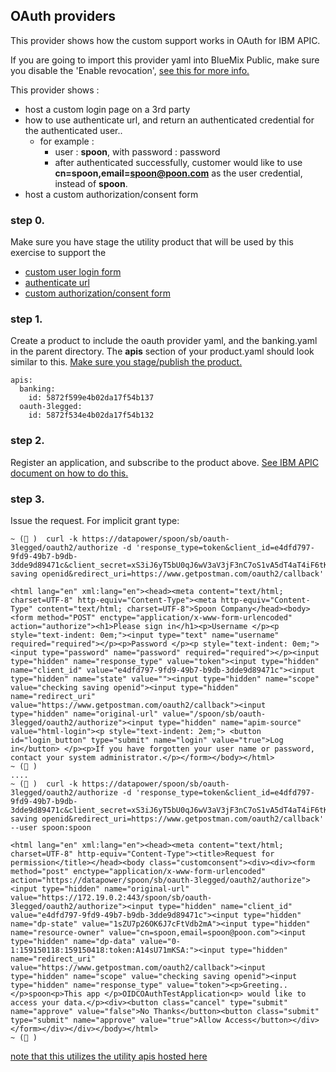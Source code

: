 ## OAuth providers
This provider shows how the custom support works in OAuth for IBM APIC.

If you are going to import this provider yaml into BlueMix Public, make sure you disable the 'Enable revocation', [see this for more info.](http://www.ibm.com/support/knowledgecenter/en/SSFS6T/com.ibm.apic.toolkit.doc/tapim_sec_api_config_scheme_oauth_endpoint.html)

This provider shows :
- host a custom login page on a 3rd party
- how to use authenticate url, and return an authenticated credential for the authenticated user..
  - for example :
    - user : **spoon**, with password : password
    - after authenticated successfully, customer would like to use **cn=spoon,email=spoon@poon.com** as the user credential, instead of **spoon**.
- host a custom authorization/consent form

### step 0.
Make sure you have stage the utility product that will be used by this exercise to support the
- [custom user login form](http://www.ibm.com/support/knowledgecenter/SSFS6T/com.ibm.apic.toolkit.doc/task_apionprem_Create_a_custom_login_form.html)
- [authenticate url](http://www.ibm.com/support/knowledgecenter/SSMNED_5.0.0/com.ibm.apic.toolkit.doc/con_auth_url.html)
- [custom authorization/consent form](http://www.ibm.com/support/knowledgecenter/SSMNED_5.0.0/com.ibm.apic.toolkit.doc/task_apionprem_create_a_custom_authorization_form.html)

### step 1.
Create a product to include the oauth provider yaml, and the banking.yaml in the parent directory. The **apis** section of your product.yaml should look similar to this.  [Make sure you stage/publish the product.](https://www.ibm.com/support/knowledgecenter/en/SSFS6T/com.ibm.apic.toolkit.doc/capim_products.html)
```
apis:
  banking:
    id: 5872f599e4b02da17f54b137
  oauth-3legged:
    id: 5872f534e4b02da17f54b132
```

### step 2.
Register an application, and subscribe to the product above. [See IBM APIC document on how to do this.](https://www.ibm.com/support/knowledgecenter/SSFS6T/com.ibm.apic.toolkit.doc/capim_cli_overview.html)

### step 3.
Issue the request.
For implicit grant type:
```
~ (💃 )  curl -k https://datapower/spoon/sb/oauth-3legged/oauth2/authorize -d 'response_type=token&client_id=e4dfd797-9fd9-49b7-b9db-3dde9d89471c&client_secret=xS3iJ6yT5bU0qJ6wV3aV3jF3nC7oS1vA5dT4aT4iF6tK3vU4hK&scope=checking saving openid&redirect_uri=https://www.getpostman.com/oauth2/callback'

<html lang="en" xml:lang="en"><head><meta content="text/html; charset=UTF-8" http-equiv="Content-Type"><meta http-equiv="Content-Type" content="text/html; charset=UTF-8">Spoon Company</head><body><form method="POST" enctype="application/x-www-form-urlencoded" action="authorize"><h1>Please sign in</h1><p>Username </p><p style="text-indent: 0em;"><input type="text" name="username" required="required"></p><p>Password </p><p style="text-indent: 0em;"><input type="password" name="password" required="required"></p><input type="hidden" name="response_type" value="token"><input type="hidden" name="client_id" value="e4dfd797-9fd9-49b7-b9db-3dde9d89471c"><input type="hidden" name="state" value=""><input type="hidden" name="scope" value="checking saving openid"><input type="hidden" name="redirect_uri" value="https://www.getpostman.com/oauth2/callback"><input type="hidden" name="original-url" value="/spoon/sb/oauth-3legged/oauth2/authorize"><input type="hidden" name="apim-source" value="html-login"><p style="text-indent: 2em;"> <button id="login_button" type="submit" name="login" value="true">Log in</button> </p><p>If you have forgotten your user name or password, contact your system administrator.</p></form></body></html>
~ (💃 )
....
~ (💃 )  curl -k https://datapower/spoon/sb/oauth-3legged/oauth2/authorize -d 'response_type=token&client_id=e4dfd797-9fd9-49b7-b9db-3dde9d89471c&client_secret=xS3iJ6yT5bU0qJ6wV3aV3jF3nC7oS1vA5dT4aT4iF6tK3vU4hK&scope=checking saving openid&redirect_uri=https://www.getpostman.com/oauth2/callback' --user spoon:spoon

<html lang="en" xml:lang="en"><head><meta content="text/html; charset=UTF-8" http-equiv="Content-Type"><title>Request for permission</title></head><body class="customconsent"><div><div><form method="post" enctype="application/x-www-form-urlencoded" action="https://datapower/spoon/sb/oauth-3legged/oauth2/authorize"><input type="hidden" name="original-url" value="https://172.19.0.2:443/spoon/sb/oauth-3legged/oauth2/authorize"><input type="hidden" name="client_id" value="e4dfd797-9fd9-49b7-b9db-3dde9d89471c"><input type="hidden" name="dp-state" value="1sZU7p26OK6J7cFtVdb2mA"><input type="hidden" name="resource-owner" value="cn=spoon,email=spoon@poon.com"><input type="hidden" name="dp-data" value="0-1:159150118:159150418:token:A14sU71mKSA:"><input type="hidden" name="redirect_uri" value="https://www.getpostman.com/oauth2/callback"><input type="hidden" name="scope" value="checking saving openid"><input type="hidden" name="response_type" value="token"><p>Greeting..</p>spoon<p>This app </p>OIDCOAuthTestApplication<p> would like to access your data.</p><div><button class="cancel" type="submit" name="approve" value="false">No Thanks</button><button class="submit" type="submit" name="approve" value="true">Allow Access</button></div></form></div></div></body></html>
~ (💃 )
```

[note that this utilizes the utility apis hosted here](https://github.com/shiup/apic-code-example/tree/master/swagger/oauth-custom/utility)
